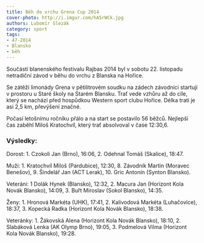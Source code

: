 ```yaml
---
title: Běh do vrchu Grena Cup 2014
cover-photo: http://i.imgur.com/hA5rWCk.jpg
authors: Lubomír Slezák
category: sport
tags: 
- 47-2014
- Blansko
- běh
---
```

Součástí blanenského festivalu Rajbas 2014 byl v sobotu 22. listopadu netradiční závod v běhu do vrchu z Blanska na Hořice.

Se zátěží limonády Grena v pětilitrovém soudku na zádech závodníci startují v prostoru u Staré školy na Starém Blansku. Trať vede vzhůru až do cíle, který se nachází před hospůdkou Western sport clubu Hořice. Délka trati je asi 2,5 km, převýšení značné.

Počasí letošnímu ročníku přálo a na start se postavilo 56 běžců. Nejlepší čas zaběhl Miloš Kratochvíl, který trať absolvoval v čase 12:30,6.

### Výsledky: 

Dorost: 1. Czokoli Jan (Brno), 16:06, 2. Odehnal Tomáš (Skalice), 18:47. 

Muži: 1. Kratochvíl Miloš (Pardubice), 12:30, 8. Závodník Martin (Moravec Benešov), 9. Šindelář Jan (ACT Lerak), 10. Gric Antonín (Synton Blansko). 

Veteráni: 1 Dolák Hynek (Blansko), 12:32, 2. Macura Jan (Horizont Kola Novák Blansko), 14:09, 3. Buřt Miroslav (Sokol Blansko), 14:35.

Ženy: 1. Hronová Markéta (UHK), 17:41, 2. Kalivodová Markéta (Luhačovice), 18:37, 3. Kopecká Radka (Horizont Kola Novák Blansko), 18:38. 

Veteránky: 1. Žákovská Alena (Horizont Kola Novák Blansko), 18:10, 2. Slabáková Lenka (AK Olymp Brno), 19:05, 3. Podmelová Vilma (Horizont Kola Novák Blansko), 19:28.


